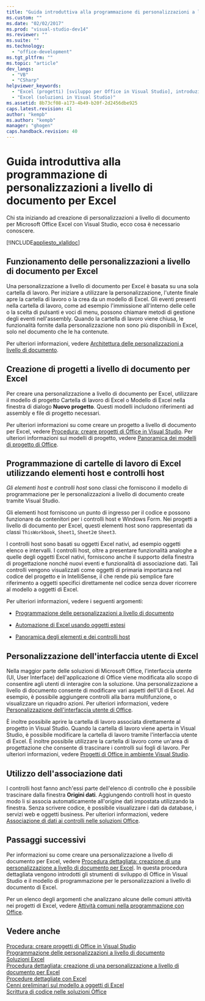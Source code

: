 ```yaml
---
title: "Guida introduttiva alla programmazione di personalizzazioni a livello di documento per Excel"
ms.custom: ""
ms.date: "02/02/2017"
ms.prod: "visual-studio-dev14"
ms.reviewer: ""
ms.suite: ""
ms.technology: 
  - "office-development"
ms.tgt_pltfrm: ""
ms.topic: "article"
dev_langs: 
  - "VB"
  - "CSharp"
helpviewer_keywords: 
  - "Excel (progetti) [sviluppo per Office in Visual Studio], introduzione"
  - "Excel (soluzioni in Visual Studio)"
ms.assetid: 8b73cf08-a173-4b49-b20f-2d2456dbe925
caps.latest.revision: 41
author: "kempb"
ms.author: "kempb"
manager: "ghogen"
caps.handback.revision: 40
---
```

# Guida introduttiva alla programmazione di personalizzazioni a livello di documento per Excel
  Chi sta iniziando ad creazione di personalizzazioni a livello di documento per Microsoft Office Excel con Visual Studio, ecco cosa è necessario conoscere.  
  
 [!INCLUDE[appliesto_xlalldoc](../vsto/includes/appliesto-xlalldoc-md.md)]  
  
## Funzionamento delle personalizzazioni a livello di documento per Excel  
 Una personalizzazione a livello di documento per Excel è basata su una sola cartella di lavoro.  Per iniziare a utilizzare la personalizzazione, l'utente finale apre la cartella di lavoro o la crea da un modello di Excel.  Gli eventi presenti nella cartella di lavoro, come ad esempio l'immissione all'interno delle celle o la scelta di pulsanti e voci di menu, possono chiamare metodi di gestione degli eventi nell'assembly.  Quando la cartella di lavoro viene chiusa, le funzionalità fornite dalla personalizzazione non sono più disponibili in Excel, solo nel documento che le ha contenute.  
  
 Per ulteriori informazioni, vedere [Architettura delle personalizzazioni a livello di documento](../vsto/architecture-of-document-level-customizations.md).  
  
## Creazione di progetti a livello di documento per Excel  
 Per creare una personalizzazione a livello di documento per Excel, utilizzare il modello di progetto Cartella di lavoro di Excel o Modello di Excel nella finestra di dialogo **Nuovo progetto**.  Questi modelli includono riferimenti ad assembly e file di progetto necessari.  
  
 Per ulteriori informazioni su come creare un progetto a livello di documento per Excel, vedere [Procedura: creare progetti di Office in Visual Studio](../vsto/how-to-create-office-projects-in-visual-studio.md).  Per ulteriori informazioni sui modelli di progetto, vedere [Panoramica dei modelli di progetto di Office](../vsto/office-project-templates-overview.md).  
  
## Programmazione di cartelle di lavoro di Excel utilizzando elementi host e controlli host  
 *Gli elementi host* e *controlli host* sono classi che forniscono il modello di programmazione per le personalizzazioni a livello di documento create tramite Visual Studio.  
  
 Gli elementi host forniscono un punto di ingresso per il codice e possono funzionare da contenitori per i controlli host e Windows Form.  Nei progetti a livello di documento per Excel, questi elementi host sono rappresentati da classi `ThisWorkbook`, `Sheet1`, `Sheet2`e `Sheet3`.  
  
 I controlli host sono basati su oggetti Excel nativi, ad esempio oggetti elenco e intervalli.  I controlli host, oltre a presentare funzionalità analoghe a quelle degli oggetti Excel nativi, forniscono anche il supporto della finestra di progettazione nonché nuovi eventi e funzionalità di associazione dati.  Tali controlli vengono visualizzati come oggetti di primaria importanza nel codice del progetto e in IntelliSense, il che rende più semplice fare riferimento a oggetti specifici direttamente nel codice senza dover ricorrere al modello a oggetti di Excel.  
  
 Per ulteriori informazioni, vedere i seguenti argomenti:  
  
-   [Programmazione delle personalizzazioni a livello di documento](../vsto/programming-document-level-customizations.md)  
  
-   [Automazione di Excel usando oggetti estesi](../vsto/automating-excel-by-using-extended-objects.md)  
  
-   [Panoramica degli elementi e dei controlli host](../vsto/host-items-and-host-controls-overview.md)  
  
## Personalizzazione dell'interfaccia utente di Excel  
 Nella maggior parte delle soluzioni di Microsoft Office, l'interfaccia utente \(UI, User Interface\) dell'applicazione di Office viene modificata allo scopo di consentire agli utenti di interagire con la soluzione.  Una personalizzazione a livello di documento consente di modificare vari aspetti dell'UI di Excel.  Ad esempio, è possibile aggiungere controlli alla barra multifunzione, o visualizzare un riquadro azioni.  Per ulteriori informazioni, vedere [Personalizzazione dell'interfaccia utente di Office](../vsto/office-ui-customization.md).  
  
 È inoltre possibile aprire la cartella di lavoro associata direttamente al progetto in Visual Studio.  Quando la cartella di lavoro viene aperta in Visual Studio, è possibile modificare la cartella di lavoro tramite l'interfaccia utente di Excel.  È inoltre possibile utilizzare la cartella di lavoro come un'area di progettazione che consente di trascinare i controlli sui fogli di lavoro.  Per ulteriori informazioni, vedere [Progetti di Office in ambiente Visual Studio](../vsto/office-projects-in-the-visual-studio-environment.md).  
  
## Utilizzo dell'associazione dati  
 I controlli host fanno anch'essi parte dell'elenco di controllo che è possibile trascinare dalla finestra **Origini dati**.  Aggiungendo controlli host in questo modo li si associa automaticamente all'origine dati impostata utilizzando la finestra.  Senza scrivere codice, è possibile visualizzare i dati da database, i servizi web e oggetti business.  Per ulteriori informazioni, vedere [Associazione di dati ai controlli nelle soluzioni Office](../vsto/binding-data-to-controls-in-office-solutions.md).  
  
## Passaggi successivi  
 Per informazioni su come creare una personalizzazione a livello di documento per Excel, vedere [Procedura dettagliata: creazione di una personalizzazione a livello di documento per Excel](../vsto/walkthrough-creating-your-first-document-level-customization-for-excel.md).  In questa procedura dettagliata vengono introdotti gli strumenti di sviluppo di Office in Visual Studio e il modello di programmazione per le personalizzazioni a livello di documento di Excel.  
  
 Per un elenco degli argomenti che analizzano alcune delle comuni attività nei progetti di Excel, vedere [Attività comuni nella programmazione con Office](../vsto/common-tasks-in-office-programming.md).  
  
## Vedere anche  
 [Procedura: creare progetti di Office in Visual Studio](../vsto/how-to-create-office-projects-in-visual-studio.md)   
 [Programmazione delle personalizzazioni a livello di documento](../vsto/programming-document-level-customizations.md)   
 [Soluzioni Excel](../vsto/excel-solutions.md)   
 [Procedura dettagliata: creazione di una personalizzazione a livello di documento per Excel](../vsto/walkthrough-creating-your-first-document-level-customization-for-excel.md)   
 [Procedure dettagliate con Excel](../vsto/walkthroughs-using-excel.md)   
 [Cenni preliminari sul modello a oggetti di Excel](../vsto/excel-object-model-overview.md)   
 [Scrittura di codice nelle soluzioni Office](../vsto/writing-code-in-office-solutions.md)  
  
  